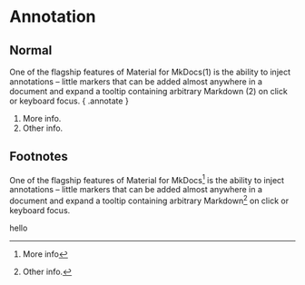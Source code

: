 # Annotation

## Normal

One of the flagship features of Material for MkDocs(1) is the ability to inject annotations – little markers that can be added almost anywhere in a document and expand a tooltip containing arbitrary Markdown (2) on click or keyboard focus.
{ .annotate }

1.  More info.
2.  Other info.

## Footnotes

One of the flagship features of Material for MkDocs[^1] is the ability to inject annotations – little markers that can be added almost anywhere in a document and expand a tooltip containing arbitrary Markdown[^2] on click or keyboard focus.





[^1]: More info
[^2]: Other info.


hello